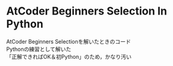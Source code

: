 # AtCoder Beginners Selection In Python
AtCoder Beginners Selectionを解いたときのコード<br>
Pythonの練習として解いた<br>
「正解できればOK＆初Python」のため，かなり汚い<br>
